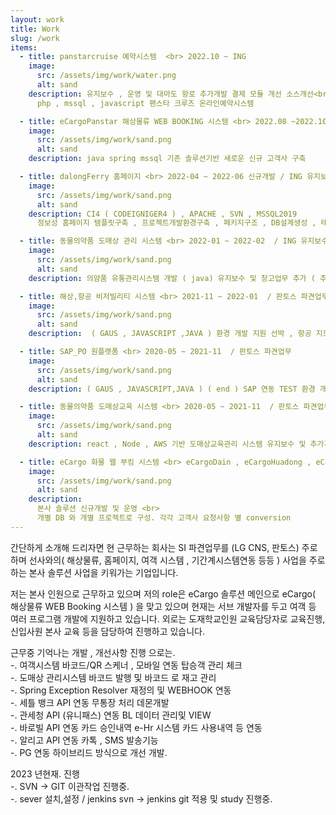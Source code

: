 ```yaml
---
layout: work
title: Work
slug: /work
items:
  - title: panstarcruise 예약시스템  <br> 2022.10 ~ ING
    image:
      src: /assets/img/work/water.png
      alt: sand
    description: 유지보수 , 운영 및 대마도 항로 추가개발 결제 모듈 개선 소스개선<br>
      php , mssql , javascript 팬스타 크루즈 온라인예약시스템

  - title: eCargoPanstar 해상물류 WEB BOOKING 시스템 <br> 2022.08 ~2022.10 신규개발 / ING 유지보수및 운영
    image:
      src: /assets/img/work/sand.png
      alt: sand
    description: java spring mssql 기존 솔루션기반 새로운 신규 고객사 구축

  - title: dalongFerry 홈페이지 <br> 2022-04 ~ 2022-06 신규개발 / ING 유지보수및 운영
    image:
      src: /assets/img/work/sand.png
      alt: sand
    description: CI4 ( CODEIGNIGER4 ) , APACHE , SVN , MSSQL2019
      정보성 홈페이지 템플릿구축 , 프로젝트개발환경구축 , 페키지구조 , DB설계생성 , 테이블구조 정의 등 풀스택

  - title: 동물의약품 도매상 관리 시스템 <br> 2022-01 ~ 2022-02  / ING 유지보수및 운영
    image:
      src: /assets/img/work/sand.png
      alt: sand
    description: 의얌품 유통관리시스템 개발 ( java) 유지보수 및 창고업무 추가 ( 추가개발 )

  - title: 해상,항공 비저빌리티 시스템 <br> 2021-11 ~ 2022-01  / 판토스 파견업무
    image:
      src: /assets/img/work/sand.png
      alt: sand
    description:  ( GAUS , JAVASCRIPT ,JAVA ) 환경 개발 지원 선박 , 항공 지도 WEB 개발. 실시간 스케줄정보화면등.

  - title: SAP_PO 원플랫폼 <br> 2020-05 ~ 2021-11  / 판토스 파견업무
    image:
      src: /assets/img/work/sand.png
      alt: sand
    description: ( GAUS , JAVASCRIPT,JAVA ) ( end ) SAP 연동 TEST 환경 개발 , node.js 사용 자바 SAP 데이터통신 TEST 환경 개발

  - title: 동물의약품 도매상교육 시스템 <br> 2020-05 ~ 2021-11  / 판토스 파견업무
    image:
      src: /assets/img/work/sand.png
      alt: sand
    description: react , Node , AWS 기반 도매상교육관리 시스템 유지보수 및 추가개발

  - title: eCargo 화물 웹 부킹 시스템 <br> eCargoDain , eCargoHuadong , eCagoDalong , eCargoPjFerry <br> 2019.06(개발) , 2020.03(개발) , 2020.08(개발) , 2020.12(개발) ~ ING 유지보수
    image:
      src: /assets/img/work/sand.png
      alt: sand
    description: 
      본사 솔루션 신규개발 및 운영 <br>
      개별 DB 와 개별 프로젝트로 구성. 각각 고객사 요청사항 별 conversion 
---
```


간단하게 소개해 드리자면 현 근무하는 회사는 SI 파견업무를 (LG CNS, 판토스) 주로 하며 선사와의( 해상물류, 홈페이지, 여객 시스템 , 기간계시스템연동 등등 ) 사업을 주로하는 본사 솔루션 사업을 키워가는 기업입니다.

저는 본사 인원으로 근무하고 있으며 저의 role은 eCargo 솔루션 메인으로 eCargo( 해상물류 WEB Booking 시스템 ) 을 맞고 있으며 현재는 서브 개발자를 두고 여객 등 여러 프로그램 개발에 지원하고 있습니다. 외로는 도재학교인원 교육담당자로 교육진행, 신입사원 본사 교육 등을 담당하여 진행하고 있습니다.


근무중 기억나는 개발 , 개선사항 진행 으로는. 
<br>
 -. 여객시스템 바코드/QR 스케너 , 모바일 연동 탑승객 관리 체크
<br>
 -. 도매상 관리시스템 바코드 발행 및 바코드 로 재고 관리 
<br>
 -. Spring Exception Resolver 재정의 및 WEBHOOK 연동
<br>
 -. 세틀 뱅크 API 연동 무통장 처리 데몬개발 
<br>
 -. 관세청 API (유니패스)  연동 BL 데이터 관리및 VIEW
<br> 
 -. 바로빌 API 연동 카드 승인내역 e-Hr 시스템 카드 사용내역 등 연동
<br>
 -. 알리고 API 연동 카톡 , SMS 발송기능
<br>
 -. PG 연동 하이브리드 방식으로 개선 개발.


2023 년현재. 진행 
<br>
 -. SVN -> GIT 이관작업 진행중. 
<br>
 -. sever 설치,설정 / jenkins svn -> jenkins git 적용 및 study 진행중.



<br />
